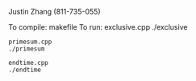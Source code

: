 Justin Zhang (811-735-055)

To compile:
    makefile
To run:
    exclusive.cpp
    ./exclusive

    primesum.cpp
    ./primesum

    endtime.cpp
    ./endtime